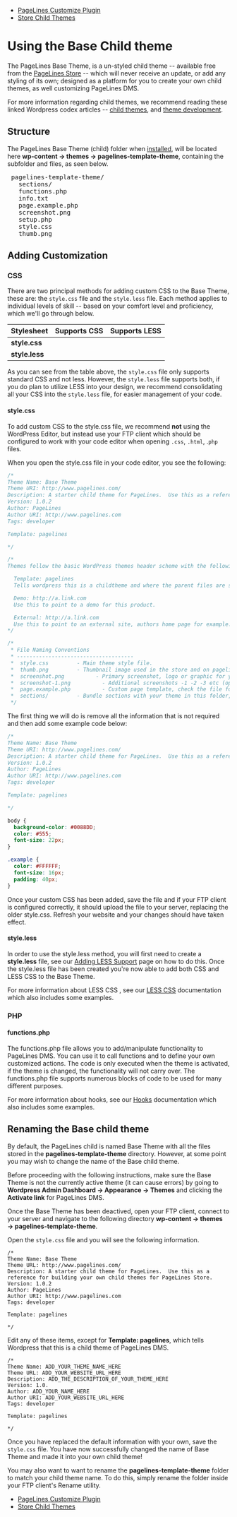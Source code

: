 <div class="row-fluid">
  <div class="span12">
    <ul class="pager">
      <li class="pull-left"><a href="http://docs.pagelines.com/customize/dms-customize-options"><i class="icon-arrow-left"></i> PageLines Customize Plugin</a></li>
        <li class="pull-right"><a href="http://docs.pagelines.com/customize/base-child-theme">Store Child Themes <i class="icon-arrow-right"></i></a></li>
    </ul>
  </div>
</div>

# Using the Base Child theme #

The PageLines Base Theme, is a un-styled child theme -- available free from the [PageLines Store](/getting-started/pagelines-store)  -- which will never receive an update, or add any styling of its own; designed as a platform for you to create your own child themes, as well customizing PageLines DMS.

For more information regarding child themes, we recommend reading these linked Wordpress codex articles -- [child themes](http://codex.wordpress.org/Child_Themes),  and [theme development](http://codex.wordpress.org/Theme_Development).

## Structure ##

The PageLines Base Theme (child) folder when [installed](/configure/installing-store-products), will be located here **wp-content → themes → pagelines-template-theme**, containing the subfolder and files, as seen below.

<pre>
<i class="icon-folder-open"></i> pagelines-template-theme/
  <i class="icon-folder-open"></i> sections/
  <i class="icon-file"></i> functions.php
  <i class="icon-file"></i> info.txt
  <i class="icon-file"></i> page.example.php
  <i class="icon-file"></i> screenshot.png
  <i class="icon-file"></i> setup.php
  <i class="icon-file"></i> style.css
  <i class="icon-file"></i> thumb.png
</pre>

## Adding Customization ##

### CSS ###

There are two principal methods for adding custom CSS to the Base Theme, these are: the `style.css` file and the `style.less` file. Each method applies to individual levels of skill -- based on your comfort level and proficiency, which we'll go through below.

<table class="table table-striped table-bordered">
  <thead>
    <tr>
      <th>Stylesheet</th>
      <th>Supports CSS</th>
      <th>Supports LESS</th>
    </tr>
  </thead>
  <tbody>
    <tr>
      <td><strong>style.css</strong></td>
      <td><i class="icon-ok text-success"></i></td>
      <td><i class="icon-remove text-error"></i></td>
    </tr>
    <tr>
      <td><strong>style.less</strong></td>
      <td><i class="icon-ok text-success"></i></td>
      <td><i class="icon-ok text-success"></i></td>
    </tr>
  </tbody>
</table>

As you can see from the table above, the `style.css` file only supports standard CSS and not less. However, the `style.less` file supports both, if you do plan to utilize LESS into your design, we recommend consolidating all your CSS into the `style.less` file, for easier management of your code.

#### style.css ####

To add custom CSS to the style.css file, we recommend **not** using the WordPress Editor, but instead use your FTP client which should be configured to work with your code editor when opening `.css`, `.html`, .`php` files.

When you open the style.css file in your code editor, you see the following:

~~~ .css
/*
Theme Name: Base Theme
Theme URI: http://www.pagelines.com/
Description: A starter child theme for PageLines.  Use this as a reference for building your own child themes for PageLines Store.
Version: 1.0.2
Author: PageLines
Author URI: http://www.pagelines.com
Tags: developer

Template: pagelines

*/

/*
Themes follow the basic WordPress themes header scheme with the following additions:

  Template: pagelines
  Tells wordpress this is a childtheme and where the parent files are stored.

  Demo: http://a.link.com
  Use this to point to a demo for this product.

  External: http://a.link.com
  Use this to point to an external site, authors home page for example.
*/

/*
 * File Naming Conventions
 * -------------------------------------
 *  style.css         - Main theme style file.
 *  thumb.png         - Thumbnail image used in the store and on pagelines.com for your product.
 *  screenshot.png          - Primary screenshot, logo or graphic for your extension item (300px by 225px).
 *  screenshot-1.png          - Additional screenshots -1 -2 -3 etc (optional).
 *  page.example.php          - Custom page template, check the file for syntax. This is autoloaded.
 *  sections/         - Bundle sections with your theme in this folder, each section in a seperate folder.
 */
 ~~~

The first thing we will do is remove all the information that is not required and then add some example code below:

~~~ .css
/*
Theme Name: Base Theme
Theme URI: http://www.pagelines.com/
Description: A starter child theme for PageLines.  Use this as a reference for building your own child themes for PageLines Store.
Version: 1.0.2
Author: PageLines
Author URI: http://www.pagelines.com
Tags: developer

Template: pagelines

*/

body {
  background-color: #0088DD;
  color: #555;
  font-size: 22px;
}

.example {
  color: #FFFFFF;
  font-size: 16px;
  padding: 40px;
}
 ~~~

Once your custom CSS has been added, save the file and if your FTP client is configured correctly, it should upload the file to your server, replacing the older style.css. Refresh your website and your changes should have taken effect.

#### style.less ####

In order to use the style.less method, you will first need to create a **style.less** file, see our [Adding LESS Support](/customize/adding-less-css-support)  page on how to do this. Once the style.less file has been created you're now able to add both CSS and LESS CSS to the Base Theme.

For more information about LESS CSS , see our [LESS CSS](/advanced/less-css) documentation which also includes some examples.

### PHP ###

#### functions.php ####

The functions.php file allows you to add/manipulate functionality to PageLines DMS. You can use it to call functions and to define your own customized actions. The code is only executed when the theme is activated, if the theme is changed, the functionality will not carry over. The functions.php file supports numerous blocks of code to be used for many different purposes.

For more information about hooks, see our [Hooks](/advanced/hooks) documentation which also includes some examples.

## Renaming the Base child theme ##

By default, the PageLines child is named Base Theme with all the files stored in the **pagelines-template-theme** directory. However, at some point you may wish to change the name of the Base child theme.

Before proceeding with the following instructions, make sure the Base Theme is not the currently active theme (it can cause errors) by going to **Wordpress Admin Dashboard → Appearance → Themes** and clicking the **Activate link** for PageLines DMS.

Once the Base Theme has been deactived, open your FTP client, connect to your server and navigate to the following directory **wp-content → themes → pagelines-template-theme**.

Open the `style.css` file and you will see the following information.

~~~ .php
/*
Theme Name: Base Theme
Theme URL: http://www.pagelines.com/
Description: A starter child theme for PageLines.  Use this as a reference for building your own child themes for PageLines Store.
Version: 1.0.2
Author: PageLines
Author URI: http://www.pagelines.com
Tags: developer

Template: pagelines

*/
~~~

Edit any of these items, except for **Template: pagelines**, which tells Wordpress that this is a child theme of PageLines DMS.

~~~ .php
/*
Theme Name: ADD_YOUR_THEME_NAME_HERE
Theme URL: ADD_YOUR_WEBSITE_URL_HERE
Description: ADD_THE_DESCRIPTION_OF_YOUR_THEME_HERE
Version: 1.0.
Author: ADD_YOUR_NAME_HERE
Author URI: ADD_YOUR_WEBSITE_URL_HERE
Tags: developer

Template: pagelines

*/
~~~

Once you have replaced the default information with your own, save the `style.css` file. You have now successfully changed the name of Base Theme and made it into your own child theme!

You may also want to want to rename the **pagelines-template-theme** folder to match your child theme name. To do this, simply rename the folder inside your FTP client's Rename utility.

<div class="row-fluid">
  <div class="span12">
    <ul class="pager">
      <li class="pull-left"><a href="http://docs.pagelines.com/customize/dms-customize-options"><i class="icon-arrow-left"></i> PageLines Customize Plugin</a></li>
        <li class="pull-right"><a href="http://docs.pagelines.com/customize/base-child-theme">Store Child Themes <i class="icon-arrow-right"></i></a></li>
    </ul>
  </div>
</div>